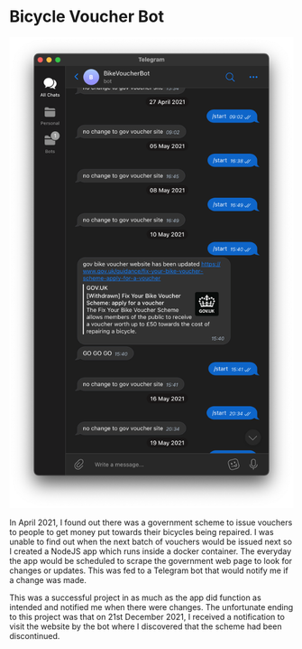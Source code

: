 # Bicycle Voucher Bot

![Telegram Bot in action](/docs/voucher_bot.png)

In April 2021, I found out there was a government scheme to issue vouchers to people to get money put towards their bicycles being repaired. I was unable to find out when the next batch of vouchers would be issued next so I created a NodeJS app which runs inside a docker container. The everyday the app would be scheduled to scrape the government web page to look for changes or updates. This was fed to a Telegram bot that would notify me if a change was made.

This was a successful project in as much as the app did function as intended and notified me when there were changes. The unfortunate ending to this project was that on 21st December 2021, I received a notification to visit the website by the bot where I discovered that the scheme had been discontinued.